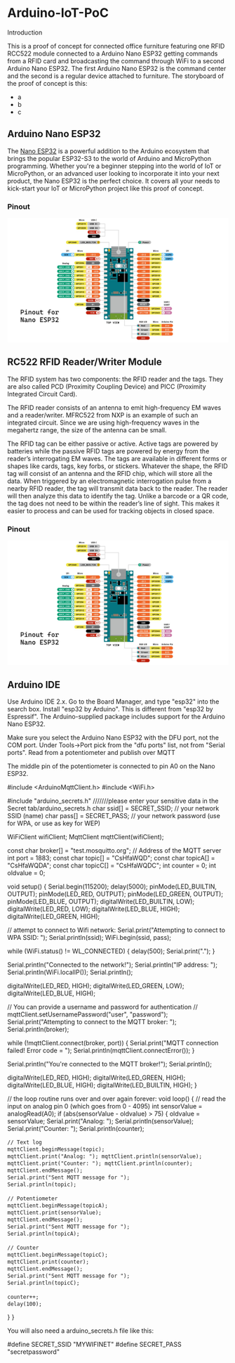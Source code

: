 # Arduino-IoT-PoC
Introduction

This is a proof of concept for connected office furniture featuring one RFID RCC522 module connected to a Arduino Nano ESP32 getting commands from a RFID card and broadcasting the command through WiFi to a second Arduino Nano ESP32. The first Arduino Nano ESP32 is the command center and the second is a regular device attached to furniture. The storyboard of the proof of concept is this:
- a
- b
- c

## Arduino Nano ESP32

The [Nano ESP32](https://store.arduino.cc/products/nano-esp32) is a powerful addition to the Arduino ecosystem that brings the popular ESP32-S3 to the world of Arduino and MicroPython programming. Whether you're a beginner stepping into the world of IoT or MicroPython, or an advanced user looking to incorporate it into your next product, the Nano ESP32 is the perfect choice. It covers all your needs to kick-start your IoT or MicroPython project like this proof of concept.

### Pinout

![Arduino Nano ESP32 pinout](https://github.com/zubanst/Arduino-IoT-PoC/blob/main/arduino-nano-esp32-pinout.jpg)

## RC522 RFID Reader/Writer Module

The RFID system has two components: the RFID reader and the tags. They are also called PCD (Proximity Coupling Device) and PICC (Proximity Integrated Circuit Card).

The RFID reader consists of an antenna to emit high-frequency EM waves and a reader/writer. MFRC522 from NXP is an example of such an integrated circuit. Since we are using high-frequency waves in the megahertz range, the size of the antenna can be small.

The RFID tag can be either passive or active. Active tags are powered by batteries while the passive RFID tags are powered by energy from the reader’s interrogating EM waves. The tags are available in different forms or shapes like cards, tags, key forbs, or stickers. Whatever the shape, the RFID tag will consist of an antenna and the RFID chip, which will store all the data. When triggered by an electromagnetic interrogation pulse from a nearby RFID reader, the tag will transmit data back to the reader. The reader will then analyze this data to identify the tag. Unlike a barcode or a QR code, the tag does not need to be within the reader’s line of sight. This makes it easier to process and can be used for tracking objects in closed space.

### Pinout

![RC522 RFID pinout](https://github.com/zubanst/Arduino-IoT-PoC/blob/main/arduino-nano-esp32-pinout.jpg)

## Arduino IDE

Use Arduino IDE 2.x. Go to the Board Manager, and type "esp32" into the search box. Install "esp32 by Arduino". This is different from "esp32 by Espressif". The Arduino-supplied package includes support for the Arduino Nano ESP32.

Make sure you select the Arduino Nano ESP32 with the DFU port, not the COM port. Under Tools->Port pick from the "dfu ports" list, not from "Serial ports".
Read from a potentiometer and publish over MQTT

The middle pin of the potentiometer is connected to pin A0 on the Nano ESP32.

#include <ArduinoMqttClient.h>
#include <WiFi.h>

#include "arduino_secrets.h"
///////please enter your sensitive data in the Secret tab/arduino_secrets.h
char ssid[] = SECRET_SSID;        // your network SSID (name)
char pass[] = SECRET_PASS;    // your network password (use for WPA, or use as key for WEP)

WiFiClient wifiClient;
MqttClient mqttClient(wifiClient);

const char broker[] = "test.mosquitto.org"; // Address of the MQTT server
int        port     = 1883;
const char topic[]  = "CsHfaWQD";
const char topicA[]  = "CsHfaWQDA";
const char topicC[]  = "CsHfaWQDC";
int counter = 0;
int oldvalue = 0;

void setup() {
  Serial.begin(115200);
  delay(5000);
  pinMode(LED_BUILTIN, OUTPUT);
  pinMode(LED_RED, OUTPUT);
  pinMode(LED_GREEN, OUTPUT);
  pinMode(LED_BLUE, OUTPUT);
  digitalWrite(LED_BUILTIN, LOW);
  digitalWrite(LED_RED, LOW);
  digitalWrite(LED_BLUE, HIGH);
  digitalWrite(LED_GREEN, HIGH);

  // attempt to connect to Wifi network:
  Serial.print("Attempting to connect to WPA SSID: ");
  Serial.println(ssid);
  WiFi.begin(ssid, pass);

  while (WiFi.status() != WL_CONNECTED) {
    delay(500);
    Serial.print(".");
  }

  Serial.println("Connected to the network!");
  Serial.println("IP address: ");
  Serial.println(WiFi.localIP());
  Serial.println();

  digitalWrite(LED_RED, HIGH);
  digitalWrite(LED_GREEN, LOW);
  digitalWrite(LED_BLUE, HIGH);

  // You can provide a username and password for authentication
  // mqttClient.setUsernamePassword("user", "password");
  Serial.print("Attempting to connect to the MQTT broker: ");
  Serial.println(broker);

  while (!mqttClient.connect(broker, port)) {
    Serial.print("MQTT connection failed! Error code = ");
    Serial.println(mqttClient.connectError());
  }

  Serial.println("You're connected to the MQTT broker!");
  Serial.println();

  digitalWrite(LED_RED, HIGH);
  digitalWrite(LED_GREEN, HIGH);
  digitalWrite(LED_BLUE, HIGH);
  digitalWrite(LED_BUILTIN, HIGH);
}


// the loop routine runs over and over again forever:
void loop() {
  // read the input on analog pin 0 (which goes from 0 - 4095)
  int sensorValue = analogRead(A0);
  if (abs(sensorValue - oldvalue) > 75) {
    oldvalue = sensorValue;
    Serial.print("Analog: "); Serial.println(sensorValue);
    Serial.print("Counter: "); Serial.println(counter);

    // Text log
    mqttClient.beginMessage(topic);
    mqttClient.print("Analog: "); mqttClient.println(sensorValue);
    mqttClient.print("Counter: "); mqttClient.println(counter);
    mqttClient.endMessage();
    Serial.print("Sent MQTT message for ");
    Serial.println(topic);

    // Potentiometer
    mqttClient.beginMessage(topicA);
    mqttClient.print(sensorValue);
    mqttClient.endMessage();
    Serial.print("Sent MQTT message for ");
    Serial.println(topicA);

    // Counter
    mqttClient.beginMessage(topicC);
    mqttClient.print(counter);
    mqttClient.endMessage();
    Serial.print("Sent MQTT message for ");
    Serial.println(topicC);

    counter++;
    delay(100);
  }
}

You will also need a arduino_secrets.h file like this:

#define SECRET_SSID "MYWIFINET"
#define SECRET_PASS "secretpassword"

